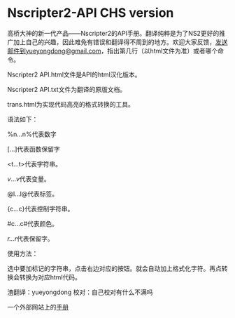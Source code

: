 Nscripter2-API CHS version
==============

高桥大神的新一代产品——Nscripter2的API手册。翻译纯粹是为了NS2更好的推广加上自己的兴趣，因此难免有错误和翻译得不周到的地方。欢迎大家反馈，发送邮件到yueyongdong@gmail.com，指出第几行（以html文件为准）或者哪个命令。

Nscripter2 API.html文件是API的html汉化版本。

Nscripter2 API.txt文件为翻译的原版文档。

trans.html为实现代码高亮的格式转换的工具。



语法如下：

%n...n%代表数字

[...]代表函数保留字

<t...t>代表字符串。

$v...v$代表变量。

@l...l@代表标签。

{c...c}代表控制字符串。

#c...c#代表颜色。

*r...r*代表保留字。

使用方法：

选中要加标记的字符串，点击右边对应的按钮。就会自动加上格式化字符。再点转换会转换为对应html代码。


渣翻译：yueyongdong 校对：自己校对有什么不满吗

一个外部网站上的[手册](http://chenhai.net/NScripter2APICHSv0.2.html "有问题请发送邮件")